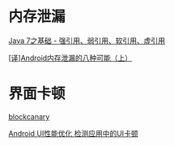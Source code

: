 # 内存泄漏

[Java 7之基础 - 强引用、弱引用、软引用、虚引用](https://blog.csdn.net/mazhimazh/article/details/19752475)

[[译]Android内存泄漏的八种可能（上）](https://www.jianshu.com/p/ac00e370f83d)

# 界面卡顿

[blockcanary](https://github.com/markzhai/AndroidPerformanceMonitor)

[Android UI性能优化 检测应用中的UI卡顿](https://blog.csdn.net/lmj623565791/article/details/58626355)